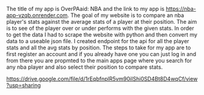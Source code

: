 The title of my app is OverPAaid: NBA and the link to my app is https://nba-app-vzqb.onrender.com.
The goal of my website is to compare an nba player's stats against the average stats of a player at their position.
The aim is to see of the player over or under performs with the given stats.
In order to get the data I had to scrape the website with python and then convert my data to a useable json file.
I created endpoint for the api for all the player stats and all the avg stats by position.
The steps to take for my app are to first register an account and if you already have one you can just log in
and from there you are propmted to the main apps page where you search for any nba player and also select their position to compare stats.

https://drive.google.com/file/d/1rEqbfnplR5vm90iIShi0SD4Bt8D4wqCf/view?usp=sharing